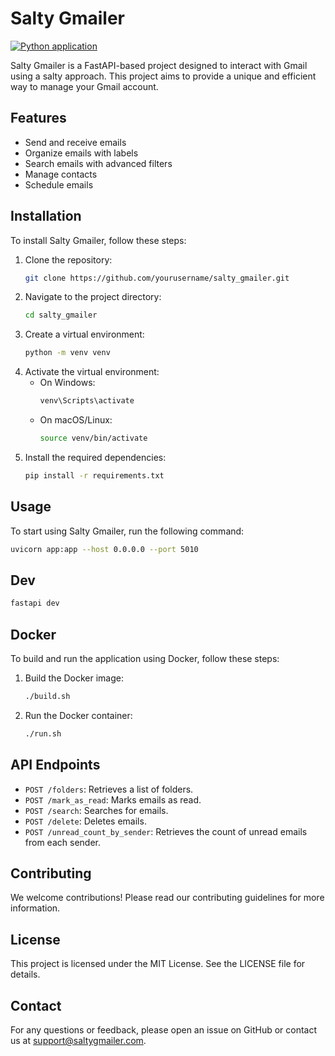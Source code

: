 # Salty Gmailer

[![Python application](https://github.com/ryanlong1004/salty_gmailer/actions/workflows/python-app.yml/badge.svg)](https://github.com/ryanlong1004/salty_gmailer/actions/workflows/python-app.yml)

Salty Gmailer is a FastAPI-based project designed to interact with Gmail using a salty approach. This project aims to provide a unique and efficient way to manage your Gmail account.

## Features

- Send and receive emails
- Organize emails with labels
- Search emails with advanced filters
- Manage contacts
- Schedule emails

## Installation

To install Salty Gmailer, follow these steps:

1. Clone the repository:
   ```bash
   git clone https://github.com/yourusername/salty_gmailer.git
   ```
2. Navigate to the project directory:
   ```bash
   cd salty_gmailer
   ```
3. Create a virtual environment:
   ```bash
   python -m venv venv
   ```
4. Activate the virtual environment:
   - On Windows:
     ```bash
     venv\Scripts\activate
     ```
   - On macOS/Linux:
     ```bash
     source venv/bin/activate
     ```
5. Install the required dependencies:
   ```bash
   pip install -r requirements.txt
   ```

## Usage

To start using Salty Gmailer, run the following command:

```bash
uvicorn app:app --host 0.0.0.0 --port 5010
```

## Dev

```bash
fastapi dev
```

## Docker

To build and run the application using Docker, follow these steps:

1. Build the Docker image:
   ```bash
   ./build.sh
   ```
2. Run the Docker container:
   ```bash
   ./run.sh
   ```

## API Endpoints

- `POST /folders`: Retrieves a list of folders.
- `POST /mark_as_read`: Marks emails as read.
- `POST /search`: Searches for emails.
- `POST /delete`: Deletes emails.
- `POST /unread_count_by_sender`: Retrieves the count of unread emails from each sender.

## Contributing

We welcome contributions! Please read our contributing guidelines for more information.

## License

This project is licensed under the MIT License. See the LICENSE file for details.

## Contact

For any questions or feedback, please open an issue on GitHub or contact us at support@saltygmailer.com.
